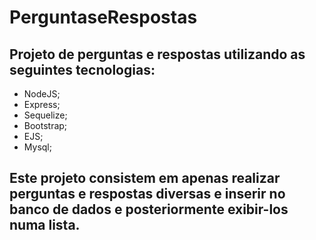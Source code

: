 # PerguntaseRespostas

## Projeto de perguntas e respostas utilizando as seguintes tecnologias:
* NodeJS;
* Express;
* Sequelize;
* Bootstrap;
* EJS;
* Mysql;

## Este projeto consistem em apenas realizar perguntas e respostas diversas e inserir no banco de dados e posteriormente exibir-los numa lista.
